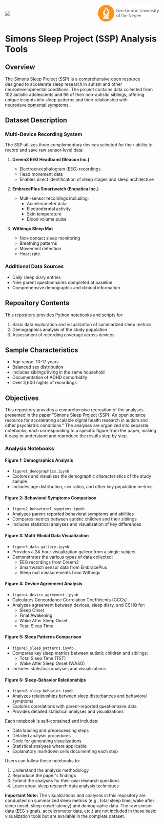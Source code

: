 <div style="display: flex; justify-content: space-between; align-items: center;">
  <img src="./images/Simons_logo.png" width="200"/>
  &nbsp;&nbsp;&nbsp;&nbsp;&nbsp;&nbsp;&nbsp;&nbsp;&nbsp;&nbsp; 
  &nbsp;&nbsp;&nbsp;&nbsp;&nbsp;&nbsp;&nbsp;&nbsp;&nbsp;&nbsp;
  &nbsp;&nbsp;&nbsp;&nbsp;&nbsp;&nbsp;&nbsp;&nbsp;&nbsp;&nbsp;
  &nbsp;&nbsp;&nbsp;&nbsp;&nbsp;&nbsp;&nbsp;&nbsp;&nbsp;&nbsp;
  &nbsp;&nbsp;&nbsp;&nbsp;&nbsp;&nbsp;&nbsp;&nbsp;&nbsp;&nbsp;
  &nbsp;&nbsp;&nbsp;&nbsp;&nbsp;&nbsp;&nbsp;&nbsp;&nbsp;&nbsp;
  &nbsp;&nbsp;&nbsp;&nbsp;&nbsp;&nbsp;&nbsp;&nbsp;&nbsp;&nbsp;
  &nbsp;&nbsp;&nbsp;&nbsp;&nbsp;&nbsp;&nbsp;&nbsp;&nbsp;&nbsp;
  &nbsp;&nbsp;&nbsp;&nbsp;&nbsp;&nbsp;&nbsp;&nbsp;&nbsp;&nbsp;

  <img src="./images/BGU_logo.png" width="200"/>
</div>

  
# Simons Sleep Project (SSP) Analysis Tools

## Overview
The Simons Sleep Project (SSP) is a comprehensive open resource designed to accelerate sleep research in autism and other neurodevelopmental conditions. The project contains data collected from 102 autistic adolescents and 98 of their non-autistic siblings, offering unique insights into sleep patterns and their relationship with neurodevelopmental symptoms.

## Dataset Description

### Multi-Device Recording System
The SSP utilizes three complementary devices selected for their ability to record and save raw sensor-level data:

1. **Dreem3 EEG Headband (Beacon Inc.)**
   - Electroencephalogram (EEG) recordings
   - Head movement data
   - Enables direct identification of sleep stages and sleep architecture

2. **EmbracePlus Smartwatch (Empatica Inc.)**
   - Multi-sensor recordings including:
     - Accelerometer data
     - Electrodermal activity
     - Skin temperature
     - Blood volume pulse

3. **Withings Sleep Mat**
   - Non-contact sleep monitoring
   - Breathing patterns
   - Movement detection
   - Heart rate

### Additional Data Sources
- Daily sleep diary entries
- Nine parent questionnaires completed at baseline
- Comprehensive demographic and clinical information

## Repository Contents

This repository provides Python notebooks and scripts for:
1. Basic data exploration and visualization of summarized sleep metrics
2. Demographics analysis of the study population
3. Assessment of recording coverage across devices

## Sample Characteristics
- Age range: 10-17 years
- Balanced sex distribution
- Includes siblings living in the same household
- Documentation of ADHD comorbidity
- Over 3,600 nights of recordings


## Objectives 

This repository provides a comprehensive recreation of the analyses presented in the paper "Simons Sleep Project (SSP): An open science resource for accelerating scalable digital health research in autism and other psychiatric conditions." The analyses are organized into separate notebooks, each corresponding to a specific figure from the paper, making it easy to understand and reproduce the results step by step.

### Analysis Notebooks

#### Figure 1: Demographics Analysis
- `figure1_demographics.ipynb`
- Explores and visualizes the demographic characteristics of the study sample
- Includes age distribution, sex ratios, and other key population metrics

#### Figure 2: Behavioral Symptoms Comparison
- `figure2_behavioral_symptoms.ipynb`
- Analyzes parent-reported behavioral symptoms and abilities
- Compares metrics between autistic children and their siblings
- Includes statistical analyses and visualization of key differences

#### Figure 3: Multi-Modal Data Visualization
- `figure3_data_gallery.ipynb`
- Provides a 24-hour visualization gallery from a single subject
- Demonstrates the various types of data collected:
  - EEG recordings from Dreem3
  - Smartwatch sensor data from EmbracePlus
  - Sleep mat measurements from Withings
  
#### Figure 4: Device Agreement Analysis
- `figure4_device_agreement.ipynb`
- Calculates Concordance Correlation Coefficients (CCCs)
- Analyzes agreement between devices, sleep diary, and CSHQ for:
  - Sleep Onset
  - Final Awakening
  - Wake After Sleep Onset
  - Total Sleep Time

#### Figure 5: Sleep Patterns Comparison
- `figure5_sleep_patterns.ipynb`
- Compares key sleep metrics between autistic children and siblings:
  - Total Sleep Time (TST)
  - Wake After Sleep Onset (WASO)
- Includes statistical analyses and visualizations

#### Figure 6: Sleep-Behavior Relationships
- `figure6_sleep_behavior.ipynb`
- Analyzes relationships between sleep disturbances and behavioral symptoms
- Explores correlations with parent-reported questionnaire data
- Provides detailed statistical analyses and visualizations

Each notebook is self-contained and includes:
- Data loading and preprocessing steps
- Detailed analysis procedures
- Code for generating visualizations
- Statistical analyses where applicable
- Explanatory markdown cells documenting each step

Users can follow these notebooks to:
1. Understand the analysis methodology
2. Reproduce the paper's findings
3. Extend the analyses for their own research questions
4. Learn about sleep research data analysis techniques

**Important Note:** The visualizations and analyses in this repository are conducted on summarized sleep metrics (e.g., total sleep time, wake after sleep onset, sleep onset latency) and demographic data. The raw sensor data (EEG signals, accelerometer data, etc.) are not included in these basic visualization tools but are available in the complete dataset.
